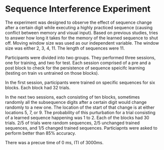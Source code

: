 # Sequence Interference Experiment

The experiment was designed to observe the effect of sequence change after a certain digit while executing a highly practiced sequence (causing conflict between memory and visual input). Based on previous studies, tries to answer how long it takes for the memory of the learned sequence to shut off. Moving window size was used as our independent variable. The window size was either 2, 3, 4, 11. The length of sequences were 11.  

Participants were divided into two groups. They performed three sessions, one for training, and two for test. Each session comprised of a pre and a post block to check for the persistence of sequence speicifc learning (testing on train vs untrained on those blocks). 

In the first session, participants were trained on specific sequences for six blocks. Each block had 32 trials. 

In the next two sessions, each consisting of ten blocks, sometimes randomly all the subsequence digits after a certain digit would change randomly to a new one. The location of the start of that change is at either locations 5, 7, or 9. The probability of this purturbation for a trial consisting of a learned sequence happening was 1 to 2. Each of the blocks had 30 trials. 2/5 of trials were random sequences, 2/5 unchanged trained sequences, and 1/5 changed trained sequences. Particiapnts were asked to perform better than 85% accuracy. 

There was a precue time of 0 ms, ITI of 3000ms. 